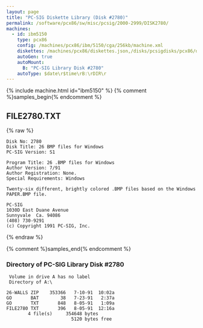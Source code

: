 ```yaml
---
layout: page
title: "PC-SIG Diskette Library (Disk #2780)"
permalink: /software/pcx86/sw/misc/pcsig/2000-2999/DISK2780/
machines:
  - id: ibm5150
    type: pcx86
    config: /machines/pcx86/ibm/5150/cga/256kb/machine.xml
    diskettes: /machines/pcx86/diskettes.json,/disks/pcsigdisks/pcx86/diskettes.json
    autoGen: true
    autoMount:
      B: "PC-SIG Library Disk #2780"
    autoType: $date\r$time\rB:\rDIR\r
---
```


{% include machine.html id="ibm5150" %}
{% comment %}samples_begin{% endcomment %}

## FILE2780.TXT

{% raw %}
```
Disk No: 2780
Disk Title: 26 BMP files for Windows
PC-SIG Version: S1

Program Title: 26 .BMP files for Windows
Author Version: 7/91
Author Registration: None.
Special Requirements: Windows

Twenty-six different, brightly colored .BMP files based on the Windows
PAPER.BMP file.

PC-SIG
1030D East Duane Avenue
Sunnyvale  Ca. 94086
(408) 730-9291
(c) Copyright 1991 PC-SIG, Inc.
```
{% endraw %}

{% comment %}samples_end{% endcomment %}

### Directory of PC-SIG Library Disk #2780

     Volume in drive A has no label
     Directory of A:\

    26-WALLS ZIP    353366   7-10-91  10:02a
    GO       BAT        38   7-23-91   2:37a
    GO       TXT       848   8-05-91   1:09a
    FILE2780 TXT       396   8-05-91  12:16a
            4 file(s)     354648 bytes
                            5120 bytes free
